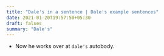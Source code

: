```yaml
---
title: "Dale's in a sentence | Dale's example sentences"
date: 2021-01-20T19:57:50+05:30
draft: falses
summary: "Dale's"
---
```

- Now he works over at `dale's` autobody.
                 
